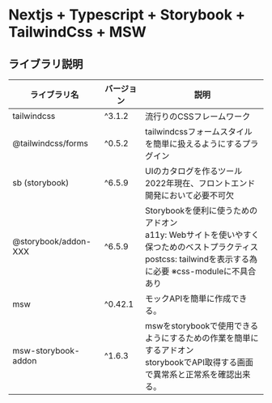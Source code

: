 # Nextjs + Typescript + Storybook + TailwindCss + MSW

## ライブラリ説明

<table>
<thead>
  <tr>
    <th>ライブラリ名</th>
    <th>バージョン</th>
    <th>説明</th>
  </tr>
</thead>
<tbody>
  <tr>
    <td>tailwindcss</td>
    <td>^3.1.2</td>
    <td>流行りのCSSフレームワーク</td>
  </tr>
  <tr>
    <td>@tailwindcss/forms</td>
    <td>^0.5.2</td>
    <td>tailwindcssフォームスタイルを簡単に扱えるようにするプラグイン</td>
  </tr>
  <tr>
    <td>sb (storybook)</td>
    <td>^6.5.9</td>
    <td>
      UIのカタログを作るツール<br>
      2022年現在、フロントエンド開発において必要不可欠
    </td>
  </tr>
  <tr>
    <td>@storybook/addon-XXX</td>
    <td>^6.5.9</td>
    <td>
      Storybookを便利に使うためのアドオン<br>
      a11y: Webサイトを使いやすく保つためのベストプラクティス<br>
      postcss: tailwindを表示する為に必要 ※css-moduleに不具合あり<br>
    </td>
  </tr>
  <tr>
    <td>msw</td>
    <td>^0.42.1</td>
    <td>
      モックAPIを簡単に作成できる。
    </td>
  </tr>
  <tr>
    <td>msw-storybook-addon</td>
    <td>^1.6.3</td>
    <td>
      mswをstorybookで使用できるようにするための作業を簡単にするアドオン<br>
      storybookでAPI取得する画面で異常系と正常系を確認出来る。
    </td>
  </tr>
</tbody>
</table>
